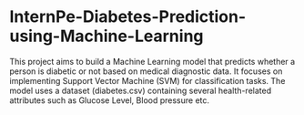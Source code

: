 # InternPe-Diabetes-Prediction-using-Machine-Learning
This project aims to build a Machine Learning model that predicts whether a person is diabetic or not based on medical diagnostic data. It focuses on implementing Support Vector Machine (SVM) for classification tasks.  The model uses a dataset (diabetes.csv) containing several health-related attributes such as Glucose Level, Blood pressure etc. 
